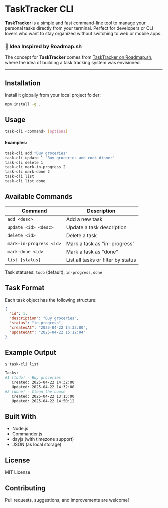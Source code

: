 # TaskTracker CLI

**TaskTracker** is a simple and fast command-line tool to manage your personal tasks directly from your terminal. Perfect for developers or CLI lovers who want to stay organized without switching to web or mobile apps.

### 🚧 Idea Inspired by Roadmap.sh

The concept for **TaskTracker** comes from [TaskTracker on Roadmap.sh](https://roadmap.sh/projects/task-tracker), where the idea of building a task tracking system was envisioned.

---

## Installation

Install it globally from your local project folder:

```bash
npm install -g .
```
## Usage
```bash
task-cli <command> [options]
```
#### Examples:
```bash
task-cli add "Buy groceries"
task-cli update 1 "Buy groceries and cook dinner"
task-cli delete 1
task-cli mark-in-progress 2
task-cli mark-done 2
task-cli list
task-cli list done
```

## Available Commands
| Command                 | Description                               |
|-------------------------|-------------------------------------------|
| `add <desc>`            | Add a new task                           |
| `update <id> <desc>`    | Update a task description                |
| `delete <id>`           | Delete a task                            |
| `mark-in-progress <id>` | Mark a task as "in-progress"             |
| `mark-done <id>`        | Mark a task as "done"                    |
| `list [status]`         | List all tasks or filter by status       |

Task statuses: `todo` (default), `in-progress`, `done`


## Task Format

Each task object has the following structure:
```json
{
  "id": 1,
  "description": "Buy groceries",
  "status": "in-progress",
  "createdAt": "2025-04-22 14:32:00",
  "updatedAt": "2025-04-22 15:12:04"
}
```

## Example Output
```bash
$ task-cli list

Tasks:
#1 [todo] - Buy groceries
   Created: 2025-04-22 14:32:00
   Updated: 2025-04-22 14:32:00
#2 [done] - Clean the house
   Created: 2025-04-22 13:15:00
   Updated: 2025-04-22 14:50:12
```

## Built With

- Node.js
- Commander.js
- dayjs (with timezone support)
- JSON (as local storage)

## License
MIT License

## Contributing
Pull requests, suggestions, and improvements are welcome!

